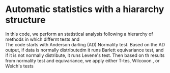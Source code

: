 # Automatic statistics with a hiararchy structure
In this code, we perform an statistical analysis following a hierarchy of methods in which differnt tests and  
The code starts with Anderson darling (AD) Normality test. Based on the AD output, if data is normally distributedm it runs Barlett equivariance test, and if it is not normally distribute, it runs Levene's test. Then based on th results from normality test and equivariance, we apply either T-tes, Wilcoxon , or Welch's tests
